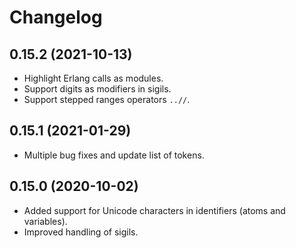 # Changelog

## 0.15.2 (2021-10-13)

* Highlight Erlang calls as modules.
* Support digits as modifiers in sigils.
* Support stepped ranges operators `..//`.

## 0.15.1 (2021-01-29)

* Multiple bug fixes and update list of tokens.

## 0.15.0 (2020-10-02)

* Added support for Unicode characters in identifiers (atoms and variables).
* Improved handling of sigils.
